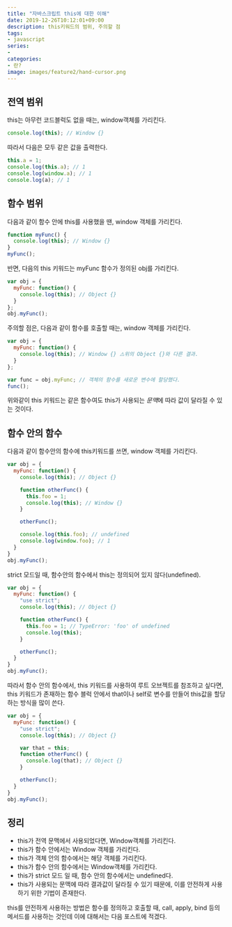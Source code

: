 ```yaml
---
title: "자바스크립트 this에 대한 이해"
date: 2019-12-26T10:12:01+09:00
description: this키워드의 범위, 주의할 점
tags:
- javascript
series:
-
categories:
- 란?
image: images/feature2/hand-cursor.png
---
```


## 전역 범위

this는 아무런 코드블럭도 없을 때는, window객체를 가리킨다.

```javascript
console.log(this); // Window {}
```

따라서 다음은 모두 같은 값을 출력한다.

```javascript
this.a = 1;
console.log(this.a); // 1
console.log(window.a); // 1
console.log(a); // 1
```

## 함수 범위

다음과 같이 함수 안에 this를 사용했을 땐, window 객체를 가리킨다.

```javascript
function myFunc() {
  console.log(this); // Window {}
}
myFunc(); 
```

반면, 다음의 this 키워드는 myFunc 함수가 정의된 obj를 가리킨다.

```javascript
var obj = {
  myFunc: function() {
    console.log(this); // Object {}
  }
};
obj.myFunc(); 
```

주의할 점은, 다음과 같이 함수를 호출할 때는, window 객체를 가리킨다.

```javascript
var obj = {
  myFunc: function() {
    console.log(this); // Window {} ⚠️위의 Object {}와 다른 결과.
  }
};

var func = obj.myFunc; // 객체의 함수를 새로운 변수에 할당했다.
func(); 
```

위와같이 this 키워드는 같은 함수여도 this가 사용되는 *문맥*에 따라 값이 달라질 수 있는 것이다.

## 함수 안의 함수

다음과 같이 함수안의 함수에 this키워드를 쓰면, window 객체를 가리킨다.

```javascript
var obj = {
  myFunc: function() {
    console.log(this); // Object {}

    function otherFunc() {
      this.foo = 1;
      console.log(this); // Window {}
    }

    otherFunc(); 

    console.log(this.foo); // undefined
    console.log(window.foo); // 1
  }
}
obj.myFunc();
```

strict 모드일 때, 함수안의 함수에서 this는 정의되어 있지 않다(undefined).

```javascript
var obj = {
  myFunc: function() {
    "use strict";
    console.log(this); // Object {}

    function otherFunc() {
      this.foo = 1; // TypeError: 'foo' of undefined
      console.log(this); 
    }

    otherFunc();
  }
}
obj.myFunc();
```

따라서 함수 안의 함수에서, this 키워드를 사용하여 루트 오브젝트를 참조하고 싶다면, this 키워드가 존재하는 함수 블럭 안에서 that이나 self로 변수를 만들어 this값을 할당하는 방식을 많이 쓴다.

```javascript
var obj = {
  myFunc: function() {
    "use strict";
    console.log(this); // Object {}

    var that = this;
    function otherFunc() {
      console.log(that); // Object {}
    }

    otherFunc();
  }
}
obj.myFunc();
```

## 정리

- this가 전역 문맥에서 사용되었다면, Window객체를 가리킨다.
- this가 함수 안에서는 Window 객체를 가리킨다.
- this가 객체 안의 함수에서는 해당 객체를 가리킨다.
- this가 함수 안의 함수에서는 Window객체를 가리킨다.
- this가 strict 모드 일 때, 함수 안의 함수에서는 undefined다.
- this가 사용되는 문맥에 따라 결과값이 달라질 수 있기 때문에, 이를 안전하게 사용하기 위한 기법이 존재한다.

this를 안전하게 사용하는 방법은 함수를 정의하고 호출할 때, call, apply, bind 등의 메서드를 사용하는 것인데 이에 대해서는 다음 포스트에 적겠다.